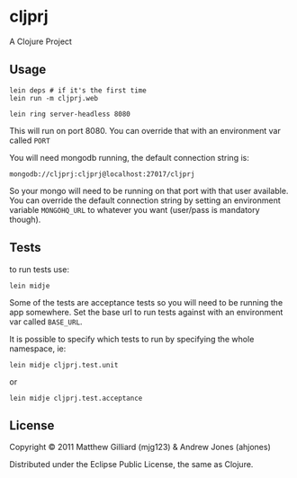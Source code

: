# cljprj

A Clojure Project

## Usage

    lein deps # if it's the first time
    lein run -m cljprj.web

    lein ring server-headless 8080

This will run on port 8080.  You can override that with an environment var called `PORT`

You will need mongodb running, the default connection string is:

    mongodb://cljprj:cljprj@localhost:27017/cljprj

So your mongo will need to be running on that port with that user available.  You can override the default connection
string by setting an environment variable `MONGOHQ_URL` to whatever you want (user/pass is mandatory though).

## Tests

to run tests use:

    lein midje

Some of the tests are acceptance tests so you will need to be running the app somewhere.  Set the base url to run tests
against with an environment var called `BASE_URL`.

It is possible to specify which tests to run by specifying the whole namespace, ie:

    lein midje cljprj.test.unit

or

    lein midje cljprj.test.acceptance

## License

Copyright © 2011 Matthew Gilliard (mjg123) & Andrew Jones (ahjones)

Distributed under the Eclipse Public License, the same as Clojure.
